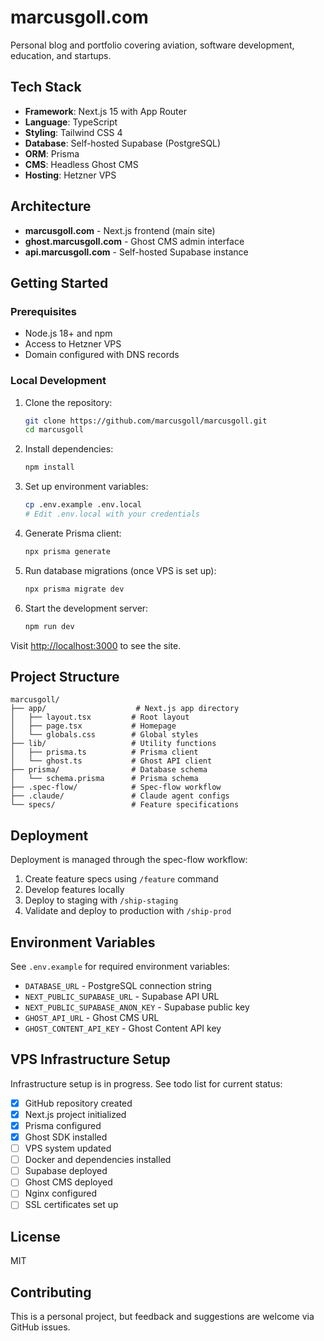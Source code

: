 # marcusgoll.com

Personal blog and portfolio covering aviation, software development, education, and startups.

## Tech Stack

- **Framework**: Next.js 15 with App Router
- **Language**: TypeScript
- **Styling**: Tailwind CSS 4
- **Database**: Self-hosted Supabase (PostgreSQL)
- **ORM**: Prisma
- **CMS**: Headless Ghost CMS
- **Hosting**: Hetzner VPS

## Architecture

- **marcusgoll.com** - Next.js frontend (main site)
- **ghost.marcusgoll.com** - Ghost CMS admin interface
- **api.marcusgoll.com** - Self-hosted Supabase instance

## Getting Started

### Prerequisites

- Node.js 18+ and npm
- Access to Hetzner VPS
- Domain configured with DNS records

### Local Development

1. Clone the repository:
   ```bash
   git clone https://github.com/marcusgoll/marcusgoll.git
   cd marcusgoll
   ```

2. Install dependencies:
   ```bash
   npm install
   ```

3. Set up environment variables:
   ```bash
   cp .env.example .env.local
   # Edit .env.local with your credentials
   ```

4. Generate Prisma client:
   ```bash
   npx prisma generate
   ```

5. Run database migrations (once VPS is set up):
   ```bash
   npx prisma migrate dev
   ```

6. Start the development server:
   ```bash
   npm run dev
   ```

Visit [http://localhost:3000](http://localhost:3000) to see the site.

## Project Structure

```
marcusgoll/
├── app/                    # Next.js app directory
│   ├── layout.tsx         # Root layout
│   ├── page.tsx           # Homepage
│   └── globals.css        # Global styles
├── lib/                   # Utility functions
│   ├── prisma.ts          # Prisma client
│   └── ghost.ts           # Ghost API client
├── prisma/                # Database schema
│   └── schema.prisma      # Prisma schema
├── .spec-flow/            # Spec-flow workflow
├── .claude/               # Claude agent configs
└── specs/                 # Feature specifications
```

## Deployment

Deployment is managed through the spec-flow workflow:

1. Create feature specs using `/feature` command
2. Develop features locally
3. Deploy to staging with `/ship-staging`
4. Validate and deploy to production with `/ship-prod`

## Environment Variables

See `.env.example` for required environment variables:

- `DATABASE_URL` - PostgreSQL connection string
- `NEXT_PUBLIC_SUPABASE_URL` - Supabase API URL
- `NEXT_PUBLIC_SUPABASE_ANON_KEY` - Supabase public key
- `GHOST_API_URL` - Ghost CMS URL
- `GHOST_CONTENT_API_KEY` - Ghost Content API key

## VPS Infrastructure Setup

Infrastructure setup is in progress. See todo list for current status:

- [x] GitHub repository created
- [x] Next.js project initialized
- [x] Prisma configured
- [x] Ghost SDK installed
- [ ] VPS system updated
- [ ] Docker and dependencies installed
- [ ] Supabase deployed
- [ ] Ghost CMS deployed
- [ ] Nginx configured
- [ ] SSL certificates set up

## License

MIT

## Contributing

This is a personal project, but feedback and suggestions are welcome via GitHub issues.
